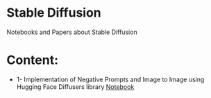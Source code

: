 # Stable Diffusion
Notebooks and Papers about Stable Diffusion

# Content:
- 1- Implementation of Negative Prompts and Image to Image using Hugging Face Diffusers library [Notebook](https://github.com/HaoES/stable-diffusion/blob/main/1%20-%20Negative_Prompts_and_Img_2_Img.ipynb)
